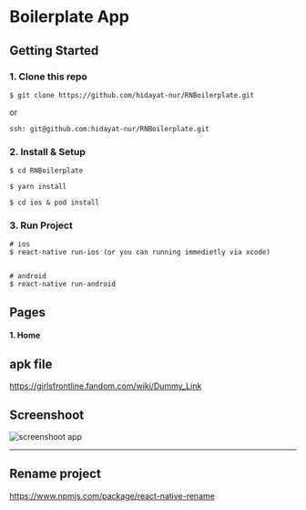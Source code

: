 # Boilerplate App

## Getting Started
### 1. Clone this repo
```
$ git clone https://github.com/hidayat-nur/RNBoilerplate.git
```
or 
```
ssh: git@github.com:hidayat-nur/RNBoilerplate.git
```
### 2. Install & Setup
```
$ cd RNBoilerplate

$ yarn install

$ cd ios & pod install
```
### 3. Run Project
```
# ios
$ react-native run-ios (or you can running immedietly via xcode)


# android
$ react-native run-android
```

## Pages
#### 1. Home


## apk file
https://girlsfrontline.fandom.com/wiki/Dummy_Link


## Screenshoot
![screenshoot app](https://dummyimage.com/300/09f/fff.png)


----------------------------------------------------------------

## Rename project
https://www.npmjs.com/package/react-native-rename